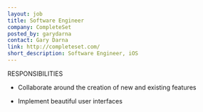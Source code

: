 ```yaml
---
layout: job
title: Software Engineer
company: CompleteSet
posted_by: garydarna
contact: Gary Darna
link: http://completeset.com/
short_description: Software Engineer, iOS
---
```


RESPONSIBILITIES

- Collaborate around the creation of new and existing features

- Implement beautiful user interfaces